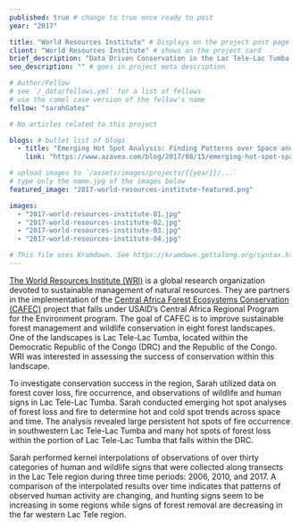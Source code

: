 ```yaml
---
published: true # change to true once ready to post
year: "2017"

title: "World Resources Institute" # Displays on the project post page
client: "World Resources Institute" # shows on the project card
brief_description: "Data Driven Conservation in the Lac Tele-Lac Tumba Landscape" # shows on the project card
seo_description: "" # goes in project meta description

# Author/Fellow
# see `/_data/fellows.yml` for a list of fellows
# use the camel case version of the fellow's name
fellow: "sarahGates"

# No articles related to this project

blogs: # bullet list of blogs
  - title: "Emerging Hot Spot Analysis: Finding Patterns over Space and Time"
    link: "https://www.azavea.com/blog/2017/08/15/emerging-hot-spot-spatial-statistics/"

# upload images to `/assets/images/projects/{{year}}/...`
# type only the name.jpg of the images below
featured_image: "2017-world-resources-institute-featured.png"

images:
  - "2017-world-resources-institute-01.jpg"
  - "2017-world-resources-institute-02.jpg"
  - "2017-world-resources-institute-03.jpg"
  - "2017-world-resources-institute-04.jpg"

# This file uses Kramdown. See https://kramdown.gettalong.org/syntax.html for syntax
---
```

[The World Resources Institute (WRI)](http://www.wri.org/) is a global research organization devoted to sustainable management of natural resources. They are partners in the implementation of the [Central Africa Forest Ecosystems Conservation (CAFEC)](http://carpe.umd.edu/about/index.php/?tab=1) project that falls under USAID’s Central Africa Regional Program for the Environment program. The goal of CAFEC is to improve sustainable forest management and wildlife conservation in eight forest landscapes. One of the landscapes is Lac Tele-Lac Tumba, located within the Democratic Republic of the Congo (DRC) and the Republic of the Congo. WRI was interested in assessing the success of conservation within this landscape.

To investigate conservation success in the region, Sarah utilized data on forest cover loss, fire occurrence, and observations of wildlife and human signs in Lac Tele-Lac Tumba. Sarah conducted emerging hot spot analyses of forest loss and fire to determine hot and cold spot trends across space and time. The analysis revealed large persistent hot spots of fire occurrence in southwestern Lac Tele-Lac Tumba and many hot spots of forest loss within the portion of Lac Tele-Lac Tumba that falls within the DRC.

Sarah performed kernel interpolations of observations of over thirty categories of human and wildlife signs that were collected along transects in the Lac Tele region during three time periods: 2006, 2010, and 2017. A comparison of the interpolated results over time indicates that patterns of observed human activity are changing, and hunting signs seem to be increasing in some regions while signs of forest removal are decreasing in the far western Lac Tele region.
